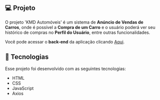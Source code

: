 ## 💻 Projeto

O projeto 'KMD Automóveis' é um sistema de <b>Anúncio de Vendas de Carros</b>, onde é possível a <b>Compra de um Carro</b> e o usuário poderá ver seu histórico de compras no <b>Perfil do Usuário</b>, entre outras funcionalidades.

Você pode acessar o <b>back-end</b> da aplicação clicando <a href="https://github.com/DouglasSoares16/KMD-Automoveis-API">Aqui</a>.

## 🚀 Tecnologias

Esse projeto foi desenvolvido com as seguintes tecnologias:

- HTML
- CSS
- JavaScript
- Axios
